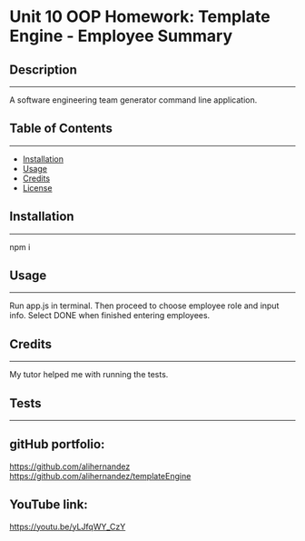 
# **Unit 10 OOP Homework: Template Engine - Employee Summary**



## Description 
------------
A software engineering team generator command line application.

## Table of Contents 
------------
* [Installation](#installation)
* [Usage](#usage)
* [Credits](#credits)
* [License](#license)

## Installation
------------
npm i 

## Usage 
------------
Run app.js in terminal. Then proceed to choose employee role and input info. Select DONE when finished entering employees.

## Credits
------------
My tutor helped me with running the tests.

## Tests
------------

## gitHub portfolio:
https://github.com/alihernandez
https://github.com/alihernandez/templateEngine

## YouTube link:
https://youtu.be/yLJfqWY_CzY
